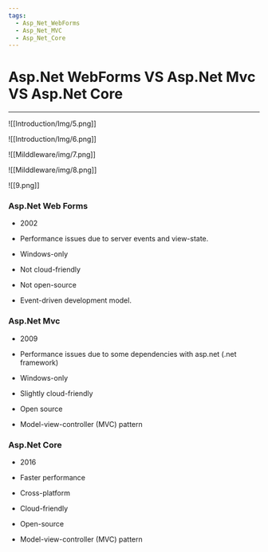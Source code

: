 ```yaml
---
tags:
  - Asp_Net_WebForms
  - Asp_Net_MVC
  - Asp_Net_Core
---
```


# Asp.Net WebForms VS Asp.Net Mvc VS Asp.Net Core
---

![[Introduction/Img/5.png]]

![[Introduction/Img/6.png]]

![[Milddleware/img/7.png]]

![[Milddleware/img/8.png]]

![[9.png]]

### **Asp.Net Web Forms**

- 2002
    
- Performance issues due to server events and view-state.
    
- Windows-only
    
- Not cloud-friendly
    
- Not open-source
    
- Event-driven development model.

### **Asp.Net Mvc**

- 2009
    
- Performance issues due to some dependencies with asp.net (.net framework)
    
- Windows-only
    
- Slightly cloud-friendly
    
- Open source
    
- Model-view-controller (MVC) pattern

### **Asp.Net Core**

- 2016
    
- Faster performance
    
- Cross-platform
    
- Cloud-friendly
    
- Open-source
    
- Model-view-controller (MVC) pattern


